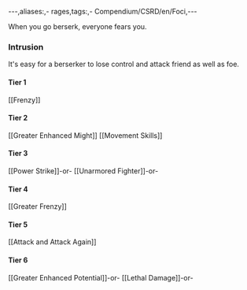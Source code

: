 ---,aliases:,- rages,tags:,- Compendium/CSRD/en/Foci,---

When you go berserk, everyone fears you.
 ### Intrusion
It's easy for a berserker to lose control and attack friend as well as foe.

#### Tier 1
[[Frenzy]]
#### Tier 2
[[Greater Enhanced Might]]
[[Movement Skills]]
#### Tier 3
[[Power Strike]]-or-
[[Unarmored Fighter]]-or-
#### Tier 4
[[Greater Frenzy]]
#### Tier 5
[[Attack and Attack Again]]
#### Tier 6
[[Greater Enhanced Potential]]-or-
[[Lethal Damage]]-or-
